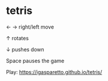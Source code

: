 # tetris

← →	right/left move

↑	rotates

↓	pushes down

Space pauses the game

Play: https://igasparetto.github.io/tetris/